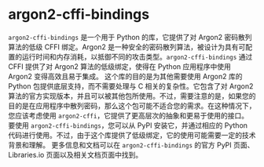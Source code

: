 # argon2-cffi-bindings

`argon2-cffi-bindings` 是一个用于 Python 的库，它提供了对 Argon2 密码散列算法的低级 CFFI 绑定。Argon2 是一种安全的密码散列算法，被设计为具有可配置的运行时间和内存消耗，以抵御不同的攻击类型。`argon2-cffi-bindings` 通过 CFFI 提供了对 Argon2 算法的低级绑定，使得在 Python 应用程序中使用 Argon2 变得高效且易于集成。 这个库的目的是为其他需要使用 Argon2 库的 Python 包提供底层支持，而不需要处理与 C 相关的复杂性。它包含了对 Argon2 算法的官方实现版本，并且可以被其他包所使用。不过，需要注意的是，如果您的目的是在应用程序中散列密码，那么这个包可能不适合您的需求。在这种情况下，您应该考虑使用 `argon2-cffi`，它提供了更高层次的抽象和更易于使用的接口。 要使用 `argon2-cffi-bindings`，您可以从 PyPI 安装它，并通过相应的 Python 代码进行使用。不过，由于这个库提供了低级绑定，它的使用可能需要一定的技术背景和理解。 更多信息和文档可以在 `argon2-cffi-bindings` 的官方 PyPI 页面、Libraries.io 页面以及相关文档页面中找到。
